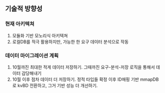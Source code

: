 ## 기술적 방향성
### 현재 아키텍쳐
1. 모듈화 기반 모노리식 아키텍쳐
2. 로컬DB를 적극 활용하지만, 가능한 한 요구 데이터 분석으로 작동
### 데이터 마이그레이션 계획
1. 10월까진 최대한 적게 데이터 저장하기. 그때까진 요구-분석-저장 로직을 통해서 데이터 감당해내기
2. 10월 이후 점차 데이터 더 저장하기. 정적 타입들 확정 이후 ID매핑 기반 mmapDB로 kvBD 전환하고, 그거 기반 성능 더 개선하기. 